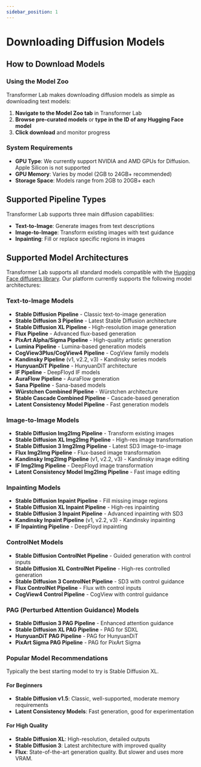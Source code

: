 ```yaml
---
sidebar_position: 1
---
```


# Downloading Diffusion Models

## How to Download Models

### Using the Model Zoo

Transformer Lab makes downloading diffusion models as simple as downloading text models:

1. **Navigate to the Model Zoo tab** in Transformer Lab
2. **Browse pre-curated models** or **type in the ID of any Hugging Face model**
3. **Click download** and monitor progress


### System Requirements

- **GPU Type**: We currently support NVIDIA and AMD GPUs for Diffusion. Apple Silicon is not supported
- **GPU Memory**: Varies by model (2GB to 24GB+ recommended)
- **Storage Space**: Models range from 2GB to 20GB+ each

## Supported Pipeline Types

Transformer Lab supports three main diffusion capabilities:

- **Text-to-Image**: Generate images from text descriptions
- **Image-to-Image**: Transform existing images with text guidance  
- **Inpainting**: Fill or replace specific regions in images

## Supported Model Architectures

Transformer Lab supports all standard models compatible with the [Hugging Face diffusers library](https://huggingface.co/docs/diffusers/en/index). Our platform currently supports the following model architectures:

### Text-to-Image Models

- **Stable Diffusion Pipeline** - Classic text-to-image generation
- **Stable Diffusion 3 Pipeline** - Latest Stable Diffusion architecture
- **Stable Diffusion XL Pipeline** - High-resolution image generation
- **Flux Pipeline** - Advanced flux-based generation
- **PixArt Alpha/Sigma Pipeline** - High-quality artistic generation
- **Lumina Pipeline** - Lumina-based generation models
- **CogView3Plus/CogView4 Pipeline** - CogView family models
- **Kandinsky Pipeline** (v1, v2.2, v3) - Kandinsky series models
- **HunyuanDiT Pipeline** - HunyuanDiT architecture
- **IF Pipeline** - DeepFloyd IF models
- **AuraFlow Pipeline** - AuraFlow generation
- **Sana Pipeline** - Sana-based models
- **Würstchen Combined Pipeline** - Würstchen architecture
- **Stable Cascade Combined Pipeline** - Cascade-based generation
- **Latent Consistency Model Pipeline** - Fast generation models

### Image-to-Image Models

- **Stable Diffusion Img2Img Pipeline** - Transform existing images
- **Stable Diffusion XL Img2Img Pipeline** - High-res image transformation
- **Stable Diffusion 3 Img2Img Pipeline** - Latest SD3 image-to-image
- **Flux Img2Img Pipeline** - Flux-based image transformation
- **Kandinsky Img2Img Pipeline** (v1, v2.2, v3) - Kandinsky image editing
- **IF Img2Img Pipeline** - DeepFloyd image transformation
- **Latent Consistency Model Img2Img Pipeline** - Fast image editing

### Inpainting Models

- **Stable Diffusion Inpaint Pipeline** - Fill missing image regions
- **Stable Diffusion XL Inpaint Pipeline** - High-res inpainting
- **Stable Diffusion 3 Inpaint Pipeline** - Advanced inpainting with SD3
- **Kandinsky Inpaint Pipeline** (v1, v2.2, v3) - Kandinsky inpainting
- **IF Inpainting Pipeline** - DeepFloyd inpainting

### ControlNet Models

- **Stable Diffusion ControlNet Pipeline** - Guided generation with control inputs
- **Stable Diffusion XL ControlNet Pipeline** - High-res controlled generation
- **Stable Diffusion 3 ControlNet Pipeline** - SD3 with control guidance
- **Flux ControlNet Pipeline** - Flux with control inputs
- **CogView4 Control Pipeline** - CogView with control guidance

### PAG (Perturbed Attention Guidance) Models

- **Stable Diffusion 3 PAG Pipeline** - Enhanced attention guidance
- **Stable Diffusion XL PAG Pipeline** - PAG for SDXL
- **HunyuanDiT PAG Pipeline** - PAG for HunyuanDiT
- **PixArt Sigma PAG Pipeline** - PAG for PixArt Sigma

### Popular Model Recommendations

Typically the best starting model to try is Stable Diffusion XL.

#### For Beginners

- **Stable Diffusion v1.5**: Classic, well-supported, moderate memory requirements
- **Latent Consistency Models**: Fast generation, good for experimentation

#### For High Quality

- **Stable Diffusion XL**: High-resolution, detailed outputs
- **Stable Diffusion 3**: Latest architecture with improved quality
- **Flux**: State-of-the-art generation quality. But slower and uses more VRAM.